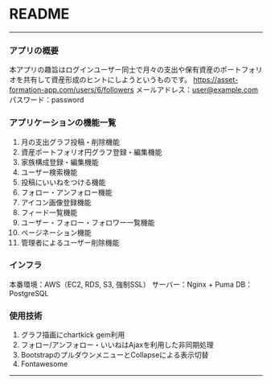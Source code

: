 # README
---
### アプリの概要
本アプリの趣旨はログインユーザー同士で月々の支出や保有資産のポートフォリオを共有して資産形成のヒントにしようというものです。
https://asset-formation-app.com/users/6/followers
メールアドレス：user@example.com
パスワード：password

### アプリケーションの機能一覧
1. 月の支出グラフ投稿・削除機能
2. 資産ポートフォリオ円グラフ登録・編集機能
3. 家族構成登録・編集機能
4. ユーザー検索機能
5. 投稿にいいねをつける機能
6. フォロー・アンフォロー機能
7. アイコン画像登録機能
8. フィード一覧機能
9. ユーザー・フォロー・フォロワー一覧機能
10. ページネーション機能
11. 管理者によるユーザー削除機能

### インフラ
本番環境：AWS（EC2, RDS, S3, 強制SSL）
サーバー：Nginx + Puma
DB：PostgreSQL

### 使用技術
1. グラフ描画にchartkick gem利用
2. フォロー/アンフォロー・いいねはAjaxを利用した非同期処理
3. BootstrapのプルダウンメニューとCollapseによる表示切替
4. Fontawesome
---
